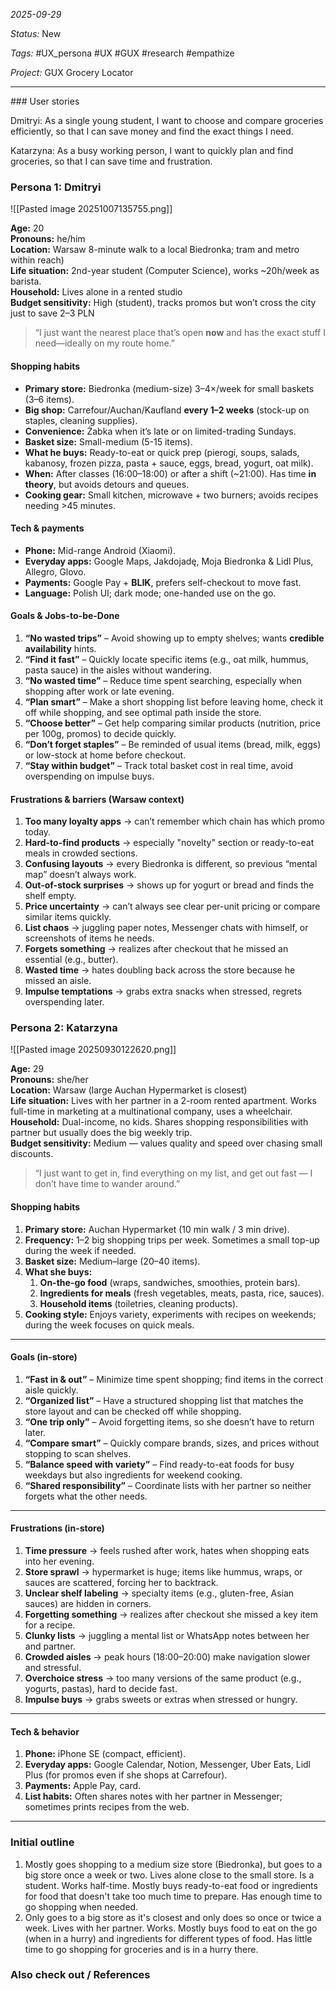 *2025-09-29*

*Status:* New

*Tags:* #UX_persona #UX #GUX #research #empathize 

*Project:* GUX Grocery Locator

<hr>
### User stories

Dmitryi: As a single young student, I want to choose and compare groceries efficiently, so that I can save money and find the exact things I need.

Katarzyna: As a busy working person, I want to quickly plan and find groceries, so that I can save time and frustration.

### Persona 1: Dmitryi

![[Pasted image 20251007135755.png]]

**Age:** 20  
**Pronouns:** he/him  
**Location:** Warsaw 8-minute walk to a local Biedronka; tram and metro within reach)  
**Life situation:** 2nd-year student (Computer Science), works ~20h/week as barista.  
**Household:** Lives alone in a rented studio  
**Budget sensitivity:** High (student), tracks promos but won’t cross the city just to save 2–3 PLN

> “I just want the nearest place that’s open **now** and has the exact stuff I need—ideally on my route home.”

#### Shopping habits

- **Primary store:** Biedronka (medium-size) 3–4×/week for small baskets (3–6 items).
- **Big shop:** Carrefour/Auchan/Kaufland **every 1–2 weeks** (stock-up on staples, cleaning supplies).
- **Convenience:** Żabka when it’s late or on limited-trading Sundays.
- **Basket size:** Small-medium (5-15 items).
- **What he buys:** Ready-to-eat or quick prep (pierogi, soups, salads, kabanosy, frozen pizza, pasta + sauce, eggs, bread, yogurt, oat milk).
- **When:** After classes (16:00–18:00) or after a shift (~21:00). Has time **in theory**, but avoids detours and queues.
- **Cooking gear:** Small kitchen, microwave + two burners; avoids recipes needing >45 minutes.
#### Tech & payments

- **Phone:** Mid-range Android (Xiaomi).
- **Everyday apps:** Google Maps, Jakdojadę, Moja Biedronka & Lidl Plus, Allegro, Glovo.
- **Payments:** Google Pay + **BLIK**, prefers self-checkout to move fast.
- **Language:** Polish UI; dark mode; one-handed use on the go.

#### Goals & Jobs-to-be-Done

1. **“No wasted trips”** – Avoid showing up to empty shelves; wants **credible availability** hints.
2. **“Find it fast”** – Quickly locate specific items (e.g., oat milk, hummus, pasta sauce) in the aisles without wandering.
3. **“No wasted time”** – Reduce time spent searching, especially when shopping after work or late evening.
4. **“Plan smart”** – Make a short shopping list before leaving home, check it off while shopping, and see optimal path inside the store.
5. **“Choose better”** – Get help comparing similar products (nutrition, price per 100g, promos) to decide quickly.
6. **“Don’t forget staples”** – Be reminded of usual items (bread, milk, eggs) or low-stock at home before checkout.
7. **“Stay within budget”** – Track total basket cost in real time, avoid overspending on impulse buys.
#### Frustrations & barriers (Warsaw context)

1. **Too many loyalty apps** → can’t remember which chain has which promo today.
2. **Hard-to-find products** → especially "novelty" section or ready-to-eat meals in crowded sections.
3. **Confusing layouts** → every Biedronka is different, so previous “mental map” doesn’t always work. 
4. **Out-of-stock surprises** → shows up for yogurt or bread and finds the shelf empty.
5. **Price uncertainty** → can’t always see clear per-unit pricing or compare similar items quickly.
6. **List chaos** → juggling paper notes, Messenger chats with himself, or screenshots of items he needs.
7. **Forgets something** → realizes after checkout that he missed an essential (e.g., butter).
8. **Wasted time** → hates doubling back across the store because he missed an aisle.
9. **Impulse temptations** → grabs extra snacks when stressed, regrets overspending later.

### Persona 2: Katarzyna 

![[Pasted image 20250930122620.png]]


**Age:** 29  
**Pronouns:** she/her  
**Location:** Warsaw (large Auchan Hypermarket is closest)  
**Life situation:** Lives with her partner in a 2-room rented apartment. Works full-time in marketing at a multinational company, uses a wheelchair.
**Household:** Dual-income, no kids. Shares shopping responsibilities with partner but usually does the big weekly trip.  
**Budget sensitivity:** Medium — values quality and speed over chasing small discounts.

> “I just want to get in, find everything on my list, and get out fast — I don’t have time to wander around.”


#### Shopping habits

1. **Primary store:** Auchan Hypermarket (10 min walk / 3 min drive).
2. **Frequency:** 1–2 big shopping trips per week. Sometimes a small top-up during the week if needed.
3. **Basket size:** Medium–large (20–40 items).
4. **What she buys:**
    1. **On-the-go food** (wraps, sandwiches, smoothies, protein bars).
    2. **Ingredients for meals** (fresh vegetables, meats, pasta, rice, sauces).
    3. **Household items** (toiletries, cleaning products).
5. **Cooking style:** Enjoys variety, experiments with recipes on weekends; during the week focuses on quick meals.

---

#### Goals (in-store)

1. **“Fast in & out”** – Minimize time spent shopping; find items in the correct aisle quickly.
2. **“Organized list”** – Have a structured shopping list that matches the store layout and can be checked off while shopping.
3. **“One trip only”** – Avoid forgetting items, so she doesn’t have to return later.
4. **“Compare smart”** – Quickly compare brands, sizes, and prices without stopping to scan shelves.
5. **“Balance speed with variety”** – Find ready-to-eat foods for busy weekdays but also ingredients for weekend cooking.
6. **“Shared responsibility”** – Coordinate lists with her partner so neither forgets what the other needs.

---

#### Frustrations (in-store)

1. **Time pressure** → feels rushed after work, hates when shopping eats into her evening.
2. **Store sprawl** → hypermarket is huge; items like hummus, wraps, or sauces are scattered, forcing her to backtrack.
3. **Unclear shelf labeling** → specialty items (e.g., gluten-free, Asian sauces) are hidden in corners.
4. **Forgetting something** → realizes after checkout she missed a key item for a recipe.
5. **Clunky lists** → juggling a mental list or WhatsApp notes between her and partner.
6. **Crowded aisles** → peak hours (18:00–20:00) make navigation slower and stressful.
7. **Overchoice stress** → too many versions of the same product (e.g., yogurts, pastas), hard to decide fast.
8. **Impulse buys** → grabs sweets or extras when stressed or hungry.

---

#### Tech & behavior

1. **Phone:** iPhone SE (compact, efficient).
2. **Everyday apps:** Google Calendar, Notion, Messenger, Uber Eats, Lidl Plus (for promos even if she shops at Carrefour).
3. **Payments:** Apple Pay, card.
4. **List habits:** Often shares notes with her partner in Messenger; sometimes prints recipes from the web.

---

### Initial outline

1. Mostly goes shopping to a medium size store (Biedronka), but goes to a big store once a week or two. Lives alone close to the small store. Is a student. Works half-time. Mostly buys ready-to-eat food or ingredients for food that doesn't take too much time to prepare. Has enough time to go shopping when needed. 
2. Only goes to a big store as it's closest and only does so once or twice a week. Lives with her partner. Works. Mostly buys food to eat on the go (when in a hurry) and ingredients for different types of food. Has little time to go shopping for groceries and is in a hurry there.

### Also check out / References